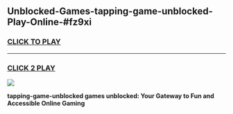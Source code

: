 
## Unblocked-Games-tapping-game-unblocked-Play-Online-#fz9xi
<h3>
<a href="https://premium.freeplayer.one?title=tapping-game-unblocked&ref=27F">CLICK TO PLAY</a></h3>
<hr>

<h3>
<a href="https://premium.freeplayer.one?title=tapping-game-unblocked&ref=27F">CLICK 2 PLAY</a>
  
</h3>

<a href="https://premium.freeplayer.one?title=tapping-game-unblocked&ref=27F"><img src="https://clearcache.store/games.png"></a>


**tapping-game-unblocked games unblocked: Your Gateway to Fun and Accessible Online Gaming**
